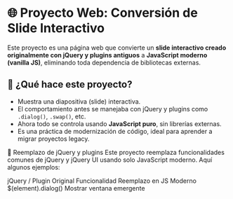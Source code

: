 # 🌐 Proyecto Web: Conversión de Slide Interactivo

Este proyecto es una página web que convierte un **slide interactivo creado originalmente con jQuery y plugins antiguos** a **JavaScript moderno (vanilla JS)**, eliminando toda dependencia de bibliotecas externas.

## 🧠 ¿Qué hace este proyecto?

- Muestra una diapositiva (slide) interactiva.
- El comportamiento antes se manejaba con jQuery y plugins como `.dialog()`, `.swap()`, etc.
- Ahora todo se controla usando **JavaScript puro**, sin librerías externas.
- Es una práctica de modernización de código, ideal para aprender a migrar proyectos legacy.

🔧 Reemplazo de jQuery y plugins
Este proyecto reemplaza funcionalidades comunes de jQuery y jQuery UI usando solo JavaScript moderno. Aquí algunos ejemplos:

jQuery / Plugin Original	Funcionalidad	Reemplazo en JS Moderno
$(element).dialog()	Mostrar ventana emergente	<dialog> nativo o manejo manual con classList
$(element).draggable()	Arrastrar elementos	mousedown / mousemove / mouseup + style.transform
$(element).sortable()	Reordenar elementos	dragstart, dragover, drop APIs
$(element).swap()	Intercambiar contenido	Función personalizada con DOM (replaceChild, etc.)

🧪 Todos los reemplazos fueron probados para asegurar el mismo comportamiento sin usar jQuery.

## 📁 Estructura del proyecto

/tu-proyecto
conversion_slides/
│
├── README.md                          # Documentación del proyecto
│
├── slide1/                            # Slide 1: "Ejercicio interactivo de reordenación" cuidados auxiliares de enfermeria en procesos nefrourologicos - u16. slide 16
│   ├── index.html
│   ├── style.css
│   ├── script.js
│   └── /media/
│       └── multiple_intelligences.png
│
├── slide2/                            # Slide 2: Animación visual con transformación. Curso Inteligencias Múltiples(imagen de prueba). Slide 2
│   ├── index.html
│   ├── style.css
│   ├── script.js
│   └── /media/
│       └── multiple_intelligences.png
│
├── slide3/                            # Slide 3: Autoevaluación interactiva. Curso Inteligencias Múltiples(imagen y audio de prueba)
│   ├── index.html
│   ├── style.css
│   ├── script.js
│   ├── /media/
│   │   └── lapiz_amco.png
│   └── /resources/
│       └── test-audio.mp3
│
└── slide4/                            # (Opcional) Futuro slide adicional
    ├── index.html
    ├── style.css
    ├── script.js
    └── /media/
        └── ejemplo.png

├── .gitignore
├── package.json
└── package-lock.json

EJEMPLO SLIDE 1

Descripción:
Actividad interactiva en la que el usuario debe ordenar 6 frases relacionadas con el contenido de la unidad. Una vez ordenadas, puede hacer clic en el botón “Comprobar” para validar si el orden es correcto. También se incluye un botón para reiniciar la actividad y volver a intentarlo.

Funcionalidad:

Arrastrar y soltar elementos para cambiar el orden.

Comprobación automática del orden correcto.

Mensaje de resultado (éxito o error).

Reinicio de la actividad.

EJEMPLO SLIDE 2

📝 Descripción:
Actividad visual en la que se presenta una imagen ilustrativa (imagen de prueba) sobre el concepto de las inteligencias múltiples.
Al cargar la actividad, la imagen realiza una animación de rotación y escala para captar la atención del usuario.

⚙️ Funcionalidad:
Animación de rotación de la imagen (720°).

Animación de zoom desde escala 0 hasta escala 1.

Ejecución automática de la animación al iniciar el slide.

Propósito visual y motivacional como introducción al tema.

EJEMPLO SLIDE 3

📝 Descripción:
Actividad interactiva en la que el usuario escucha una cita de Howard Gardner (audio no original) y reflexiona sobre el concepto de inteligencias múltiples.
Incluye una sección de brainstorming con dinámica colaborativa, seguida de una autoevaluación con 13 criterios.
La actividad se considera completada una vez que el usuario ha respondido a todos los criterios.

⚙️ Funcionalidad:
Reproductor de audio con botones play, pause y stop.

Botones para desplegar secciones:

Dinámica grupal con roles y objetivos.

Autoevaluación personal tipo test (13 ítems).

Registro de selección para cada ítem del test.

Validación de actividad completa (todos los ítems marcados).

Mensaje de éxito animado con confirmación.


## 🚀 Cómo usar

1. Clona este repositorio:
```bash
git clone https://github.com/tu-usuario/tu-repo.git
Abre index.html en tu navegador para probar el slide interactivo.

✅ Puedes usar Live Server en VS Code para ver los cambios automáticamente.
⚙️ Tecnologías utilizadas
HTML5

CSS3

JavaScript (ES6+)

📌 Objetivo del proyecto
Este proyecto es parte de una transición de código heredado con jQuery hacia una versión moderna y sostenible usando únicamente tecnologías nativas del navegador.

🧙‍♀️ Autora
Miriam Ibáñez Muñoz